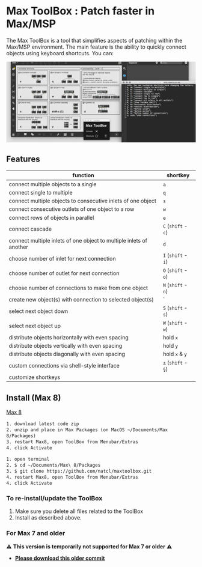 # Max ToolBox : Patch faster in Max/MSP

The Max ToolBox is a tool that simplifies aspects of patching within the Max/MSP environment. The main feature is the ability to quickly connect objects using keyboard shortcuts. You can:

![](media/screenshot.png)

## Features

| function | shortkey |
| - | - |
| connect multiple objects to a single | `a` |
| connect single to multiple | `q` |
| connect multiple objects to consecutive inlets of one object | `s` |
| connect consecutive outlets of one object to a row | `w` |
| connect rows of objects in parallel | `e` |
| connect cascade | `C` (`shift` - `c`) |
| connect multiple inlets of one object to multiple inlets of another | `d` |
| choose number of inlet for next connection | `I` (`shift` - `i`) |
| choose number of outlet for next connection | `O` (`shift` - `o`) |
| choose number of connections to make from one object | `N` (`shift` - `n`) |
| create new object(s) with connection to selected object(s) | `|` (`shift` - `\`) |
| select next object down | `S` (`shift` - `s`) |
| select next object up | `W` (`shift` - `w`) |
| distribute objects horizontally with even spacing | hold `x` |
| distribute objects vertically with even spacing | hold `y` |
| distribute objects diagonally with even spacing | hold `x` & `y` |
| custom connections via shell-style interface | `±` (`shift` - `§`) |
| customize shortkeys | |

## Install (Max 8)

[Max 8](https://github.com/tmhglnd/maxtoolbox/archive/refs/heads/master.zip)

```
1. download latest code zip
2. unzip and place in Max Packages (on MacOS ~/Documents/Max 8/Packages)
3. restart Max8, open ToolBox from Menubar/Extras
4. click Activate
```

```
1. open terminal
2. $ cd ~/Documents/Max\ 8/Packages
3. $ git clone https://github.com/natcl/maxtoolbox.git
4. restart Max8, open ToolBox from Menubar/Extras
4. click Activate
```

### To re-install/update the ToolBox

1. Make sure you delete all files related to the ToolBox
2. Install as described above.

### For Max 7 and older

⚠️ **This version is temporarily not supported for Max 7 or older** ⚠️

- [**Please download this older commit**](https://github.com/tmhglnd/maxtoolbox/tree/8852b5a87e939a72f0dd8647bfffe05ed96106ba)

<!-- - [Max 5 and 6](https://github.com/natcl/maxtoolbox/archive/Version15.zip)
- [Max 4](https://maxtoolbox.googlecode.com/files/maxtoolbox_b8_max4.zip)

1. Place the ToolBox folder in one of your search path (Easiest is in "Cycling' 74")
2. Place the ToolBox.maxpat file in your extras folder -->

<!-- ## Contact me -->

<!-- You can contact me on [Twitter](https://twitter.com/natcl) or by email: maxtoolbox [at] studioimaginaire.com -->
